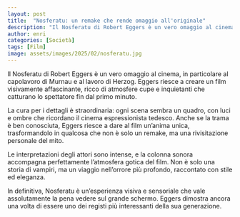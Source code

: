 ```yaml
---
layout: post
title:  "Nosferatu: un remake che rende omaggio all'originale"
description: "Il Nosferatu di Robert Eggers è un vero omaggio al cinema, in particolare al capolavoro di Murnau e al lavoro di Herzog."
author: enri
categories: [Società]
tags: [Film]
image: assets/images/2025/02/nosferatu.jpg
---
```

Il Nosferatu di Robert Eggers è un vero omaggio al cinema, in particolare al capolavoro di Murnau e al lavoro di Herzog. Eggers riesce a creare un film visivamente affascinante, ricco di atmosfere cupe e inquietanti che catturano lo spettatore fin dal primo minuto.

La cura per i dettagli è straordinaria: ogni scena sembra un quadro, con luci e ombre che ricordano il cinema espressionista tedesco. Anche se la trama è ben conosciuta, Eggers riesce a dare al film un’anima unica, trasformandolo in qualcosa che non è solo un remake, ma una rivisitazione personale del mito.

Le interpretazioni degli attori sono intense, e la colonna sonora accompagna perfettamente l’atmosfera gotica del film. Non è solo una storia di vampiri, ma un viaggio nell’orrore più profondo, raccontato con stile ed eleganza.

In definitiva, Nosferatu è un’esperienza visiva e sensoriale che vale assolutamente la pena vedere sul grande schermo. Eggers dimostra ancora una volta di essere uno dei registi più interessanti della sua generazione.